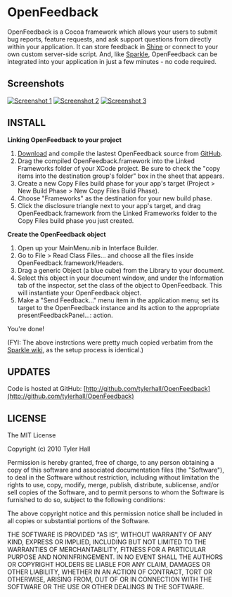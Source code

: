 OpenFeedback
=========
OpenFeedback is a Cocoa framework which allows your users to submit bug reports, feature requests, and ask support questions from directly within your application. It can store feedback in [Shine](http://github.com/tylerhall/Shine/tree/master) or connect to your own custom server-side script. And, like [Sparkle](http://sparkle.andymatuschak.org/), OpenFeedback can be integrated into your application in just a few minutes - no code required.

Screenshots
-------
[![Screenshot 1](http://static.clickontyler.com/blog/of-support-sm.png)](http://static.clickontyler.com/blog/of-support.png)
[![Screenshot 2](http://static.clickontyler.com/blog/of-feature-sm.png)](http://static.clickontyler.com/blog/of-feature.png)
[![Screenshot 3](http://static.clickontyler.com/blog/of-bug-sm.png)](http://static.clickontyler.com/blog/of-bug.png)

INSTALL
-------

**Linking OpenFeedback to your project**

 1. [Download](http://github.com/tylerhall/OpenFeedback/archives/master) and compile the lastest OpenFeedback source from [GitHub](http://github.com/tylerhall/OpenFeedback/tree/master).
 2. Drag the compiled OpenFeedback.framework into the Linked Frameworks folder of your XCode project. Be sure to check the "copy items into the destination group's folder" box in the sheet that appears.
 3. Create a new Copy Files build phase for your app's target (Project > New Build Phase > New Copy Files Build Phase).
 4. Choose "Frameworks" as the destination for your new build phase.
 5. Click the disclosure triangle next to your app's target, and drag OpenFeedback.framework from the Linked Frameworks folder to the Copy Files build phase you just created.

**Create the OpenFeedback object**

 1. Open up your MainMenu.nib in Interface Builder.
 2. Go to File > Read Class Files... and choose all the files inside OpenFeedback.framework/Headers.
 3. Drag a generic Object (a blue cube) from the Library to your document.
 4. Select this object in your document window, and under the Information tab of the inspector, set the class of the object to OpenFeedback. This will instantiate your OpenFeedback object.
 5. Make a "Send Feedback..." menu item in the application menu; set its target to the OpenFeedback instance and its action to the appropriate presentFeedbackPanel...: action.

You're done!

(FYI: The above instrctions were pretty much copied verbatim from the [Sparkle wiki](http://sparkle.andymatuschak.org/documentation/pmwiki.php/Documentation/BasicSetup?from=Main.HomePage), as the setup process is identical.)

UPDATES
-------

Code is hosted at GitHub: [http://github.com/tylerhall/OpenFeedback](http://github.com/tylerhall/OpenFeedback)  

LICENSE
-------

The MIT License

Copyright (c) 2010 Tyler Hall <tylerhall AT gmail DOT com>

Permission is hereby granted, free of charge, to any person obtaining a copy
of this software and associated documentation files (the "Software"), to deal
in the Software without restriction, including without limitation the rights
to use, copy, modify, merge, publish, distribute, sublicense, and/or sell
copies of the Software, and to permit persons to whom the Software is
furnished to do so, subject to the following conditions:

The above copyright notice and this permission notice shall be included in
all copies or substantial portions of the Software.

THE SOFTWARE IS PROVIDED "AS IS", WITHOUT WARRANTY OF ANY KIND, EXPRESS OR
IMPLIED, INCLUDING BUT NOT LIMITED TO THE WARRANTIES OF MERCHANTABILITY,
FITNESS FOR A PARTICULAR PURPOSE AND NONINFRINGEMENT. IN NO EVENT SHALL THE
AUTHORS OR COPYRIGHT HOLDERS BE LIABLE FOR ANY CLAIM, DAMAGES OR OTHER
LIABILITY, WHETHER IN AN ACTION OF CONTRACT, TORT OR OTHERWISE, ARISING FROM,
OUT OF OR IN CONNECTION WITH THE SOFTWARE OR THE USE OR OTHER DEALINGS IN
THE SOFTWARE.
